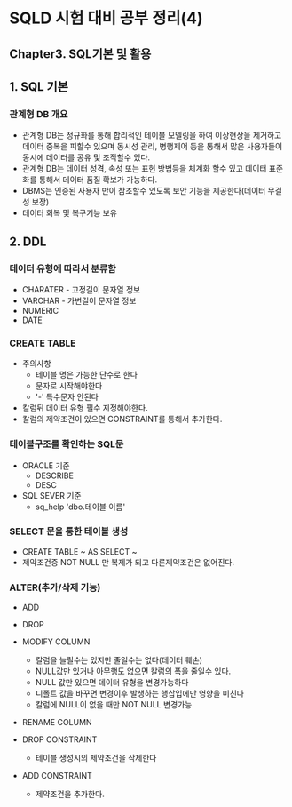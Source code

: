 # SQLD 시험 대비 공부 정리(4)

## Chapter3. SQL기본 및 활용

## 1. SQL 기본

### 관계형 DB 개요

- 관계형 DB는 정규화를 통해 합리적인 테이블 모델링을 하여 이상현상을 제거하고 데이터 중복을 피할수 있으며 동시성 관리, 병행제어 등을 통해서 많은 사용자들이 동시에 데이터를 공유 및 조작할수 있다.
- 관계형 DB는 데이터 성격, 속성 또는 표현 방법등을 체계화 할수 있고 데이터 표준화를 통해서 데이터 품질 확보가 가능하다.
- DBMS는 인증된 사용자 만이 참조할수 있도록 보안 기능을 제공한다(데이터 무결성 보장)
- 데이터 회복 및 복구기능 보유

## 2. DDL

### 데이터 유형에 따라서 분류함

- CHARATER - 고정길이 문자열 정보
- VARCHAR - 가변길이 문자열 정보
- NUMERIC
- DATE

### CREATE TABLE

- 주의사항
  - 테이블 명은 가능한 단수로 한다
  - 문자로 시작해야한다
  - '-' 특수문자 안된다
- 칼럼뒤 데이터 유형 필수 지정해야한다.
- 칼럼의 제약조건이 있으면 CONSTRAINT를 통해서 추가한다.

### 테이블구조를 확인하는 SQL문

- ORACLE 기준
  -  DESCRIBE
  - DESC
- SQL SEVER 기준
  - sq_help 'dbo.테이블 이름'

### SELECT 문을 통한 테이블 생성

- CREATE TABLE ~ AS SELECT ~
- 제약조건중 NOT NULL 만 복제가 되고 다른제약조건은 없어진다.

### ALTER(추가/삭제 기능)

- ADD

- DROP

- MODIFY COLUMN

  - 칼럼을 늘릴수는 있지만 줄일수는 없다(데이터 훼손)
  - NULL값만 있거나 아무행도 없으면 칼럼의 폭을 줄일수 있다.
  - NULL 값만 있으면 데이터 유형을 변경가능하다
  - 디폴트 값을 바꾸면 변경이후 발생하는 행삽입에만 영향을 미친다
  - 칼럼에 NULL이 없을 때만 NOT NULL 변경가능

- RENAME COLUMN

- DROP CONSTRAINT

  - 테이블 생성시의 제약조건을 삭제한다

- ADD CONSTRAINT

  - 제약조건을 추가한다.

    

    